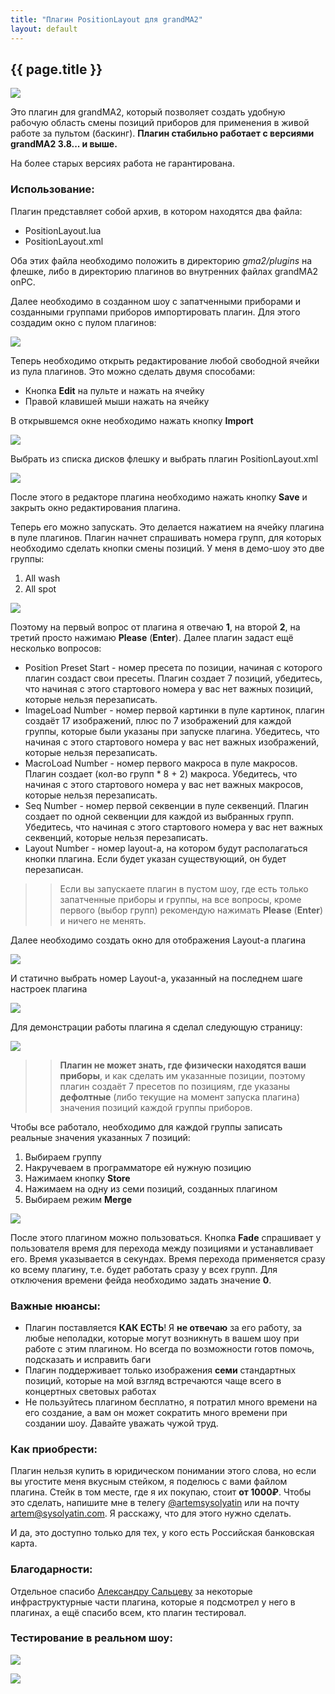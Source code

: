 ```yaml
---
title: "Плагин PositionLayout для grandMA2"
layout: default
---
```



## {{ page.title }}
![](position.png)

Это плагин для grandMA2, который позволяет создать удобную рабочую область смены позиций приборов для применения в живой работе за пультом (баскинг). **Плагин стабильно работает с версиями grandMA2 3.8... и выше.** 

На более старых версиях работа не гарантирована.

### Использование:
Плагин представляет собой архив, в котором находятся два файла:

- PositionLayout.lua
- PositionLayout.xml

Оба этих файла необходимо положить в директорию *gma2/plugins* на флешке, либо в директорию плагинов во внутренних файлах grandMA2 onPC.

Далее необходимо в созданном шоу с запатченными приборами и созданными группами приборов импортировать плагин. Для этого создадим окно с пулом плагинов:

![](plugin-window.png)

Теперь необходимо открыть редактирование любой свободной ячейки из пула плагинов. Это можно сделать двумя способами:

- Кнопка **Edit** на пульте и нажать на ячейку
- Правой клавишей мыши нажать на ячейку

В открывшемся окне необходимо нажать кнопку **Import**

![](import.png)

Выбрать из списка дисков флешку и выбрать плагин PositionLayout.xml

![](choose.png)

После этого в редакторе плагина необходимо нажать кнопку **Save** и закрыть окно редактирования плагина.

Теперь его можно запускать. Это делается нажатием на ячейку плагина в пуле плагинов. Плагин начнет спрашивать номера групп, для которых необходимо сделать кнопки смены позиций. У меня в демо-шоу это две группы:

1. All wash
2. All spot

![](start.png)

Поэтому на первый вопрос от плагина я отвечаю **1**, на второй **2**, на третий просто нажимаю **Please** (**Enter**). Далее плагин задаст ещё несколько вопросов:

- Position Preset Start - номер пресета по позиции, начиная с которого плагин создаст свои пресеты. Плагин создает 7 позиций, убедитесь, что начиная с этого стартового номера у вас нет важных позиций, которые нельзя перезаписать.
- ImageLoad Number - номер первой картинки в пуле картинок, плагин создаёт 17 изображений, плюс по 7 изображений для каждой группы, которые были указаны при запуске плагина. Убедитесь, что начиная с этого стартового номера у вас нет важных изображений, которые нельзя перезаписать.
- MacroLoad Number - номер первого макроса в пуле макросов. Плагин создает (кол-во групп * 8 + 2) макроса. Убедитесь, что начиная с этого стартового номера у вас нет важных макросов, которые нельзя перезаписать.
- Seq Number - номер первой секвенции в пуле секвенций. Плагин создает по одной секвенции для каждой из выбранных групп. Убедитесь, что начиная с этого стартового номера у вас нет важных секвенций, которые нельзя перезаписать.
- Layout Number - номер layout-а, на котором будут располагаться кнопки плагина. Если будет указан существующий, он будет перезаписан.

>> Если вы запускаете плагин в пустом шоу, где есть только запатченные приборы и группы, на все вопросы, кроме первого (выбор групп) рекомендую нажимать **Please** (**Enter**) и ничего не менять.

Далее необходимо создать окно для отображения Layout-а плагина

![](create-layout-window.png)

И статично выбрать номер Layout-а, указанный на последнем шаге настроек плагина

![](change-layout.png)

Для демонстрации работы плагина я сделал следующую страницу:

![](demo-page.png)

>> **Плагин не может знать, где физически находятся ваши приборы**, и как сделать им указанные позиции, поэтому плагин создаёт 7 пресетов по позициям, где указаны **дефолтные** (либо текущие на момент запуска плагина) значения позиций каждой группы приборов.

Чтобы все работало, необходимо для каждой группы записать реальные значения указанных 7 позиций:

1. Выбираем группу
1. Накручеваем в программаторе ей нужную позицию
1. Нажимаем кнопку **Store** 
1. Нажимаем на одну из семи позиций, созданных плагином
1. Выбираем режим **Merge**

![](merge.png)

После этого плагином можно пользоваться. Кнопка **Fade** спрашивает у пользователя время для перехода между позициями и устанавливает его. Время указывается в секундах.
Время перехода применяется сразу ко всему плагину, т.е. будет работать сразу у всех групп. Для отключения времени фейда необходимо задать значение **0**.

### Важные нюансы:

- Плагин поставляется **КАК ЕСТЬ**! Я **не отвечаю** за его работу, за любые неполадки, которые могут возникнуть в вашем шоу при работе с этим плагином. Но всегда по возможности готов помочь, подсказать и исправить баги
- Плагин поддерживает только изображения **семи** стандартных позиций, которые на мой взгляд встречаются чаще всего в концертных световых работах
- Не пользуйтесь плагином бесплатно, я потратил много времени на его создание, а вам он может сократить много времени при создании шоу. Давайте уважать чужой труд.

### Как приобрести:

Плагин нельзя купить в юридическом понимании этого слова, но если вы угостите меня вкусным стейком, я поделюсь с вами файлом плагина. Стейк в том месте, где я их покупаю, стоит **от 1000₽**.
Чтобы это сделать, напишите мне в телегу [@artemsysolyatin](https://t.me/artemsysolyatin) или на почту artem@sysolyatin.com. Я расскажу, что для этого нужно сделать.

И да, это доступно только для тех, у кого есть Российская банковская карта.

### Благодарности:

Отдельное спасибо [Александру Сальцеву](https://alexsaltsev.ru/) за некоторые инфраструктурные части плагина, которые я подсмотрел у него в плагинах, а ещё спасибо всем, кто плагин тестировал.

### Тестирование в реальном шоу:

![](live.jpg)

![](made-in-russia-sign-ru.svg)